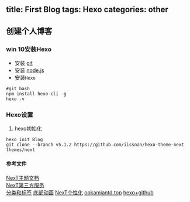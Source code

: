 title: First Blog
tags: Hexo
categories: other
---
## 创建个人博客
### win 10安装Hexo
* 安装 [git](https://git-scm.com/downloads)
* 安装 [node.js](https://nodejs.org/en/)
* 安装`Hexo`  
```shell
#git bash
npm install hexo-cli -g
hexo -v
```
<!-- more -->
### Hexo设置
1. hexo初始化
```shell
hexo init Blog
git clone --branch v5.1.2 https://github.com/iissnan/hexo-theme-next themes/next
```

#### 参考文件
[NexT主题文档](http://theme-next.iissnan.com/getting-started.html)  
[NexT第三方服务](http://theme-next.iissnan.com/third-party-services.html#algolia-search)  
[分类和标签](https://hexo.io/zh-cn/docs/front-matter.html#分类和标签)
[底部动画](https://leaferx.online/2017/01/30/Bottomheart/)
[NexT个性化](http://blog.csdn.net/qq_33699981/article/details/72716951)
[ookamiantd.top](http://ookamiantd.top/2017/build-blog-hexo-base/)
[hexo+github](https://www.jianshu.com/p/189fd945f38f)